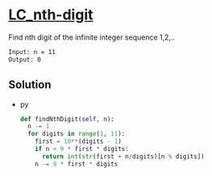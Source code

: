 # [LC_nth-digit](https://leetcode.com/problems/nth-digit)

Find nth digit of the infinite integer sequence 1,2,..

```txt
Input: n = 11
Output: 0
```

## Solution

* py

  ```py
  def findNthDigit(self, n):
    n -= 1
    for digits in range(1, 11):
      first = 10**(digits - 1)
      if n < 9 * first * digits:
        return int(str(first + n/digits)[n % digits])
      n -= 9 * first * digits
  ```

